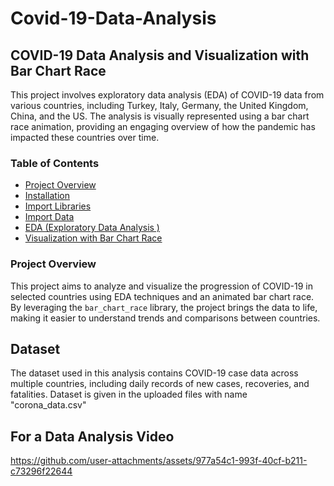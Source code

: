 # Covid-19-Data-Analysis
## COVID-19 Data Analysis and Visualization with Bar Chart Race
  This project involves exploratory data analysis (EDA) of COVID-19 data from various countries, including Turkey, Italy, Germany, the United Kingdom, China, and the US. The analysis is visually represented using a bar chart race animation, providing an engaging overview of how the pandemic has impacted these countries over time.

### Table of Contents
- [Project Overview](#project-overview)
- [Installation](#installation)
- [Import Libraries](#import-libarires)
- [Import Data](#import-data)
- [EDA (Exploratory Data Analysis )](#eda-exploratory-data-analysis)
- [Visualization with Bar Chart Race](#visualization-with-bar-chart-race)

### Project Overview

This project aims to analyze and visualize the progression of COVID-19 in selected countries using EDA techniques and an animated bar chart race. By leveraging the `bar_chart_race` library, the project brings the data to life, making it easier to understand trends and comparisons between countries.


## Dataset

The dataset used in this analysis contains COVID-19 case data across multiple countries, including daily records of new cases, recoveries, and fatalities. Dataset is given in the uploaded files with name "corona_data.csv"

## For a Data Analysis Video

https://github.com/user-attachments/assets/977a54c1-993f-40cf-b211-c73296f22644

